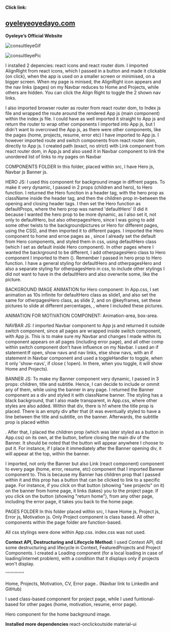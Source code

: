 <strong> Click link: </strong>
<h2> 
<a href='oyeleyeoyedayo.com'> oyeleyeoyedayo.com </a>
</h2>


<strong> Oyeleye’s Official Website </strong>

![consultleyeGif](https://user-images.githubusercontent.com/44131391/145453694-861eb0e9-78a1-4e2d-8395-30ccadebd8ba.gif)

<img src='src/images/consultleyePic.jpg' title='consultleyePic'> 

I installed 2 depencies: react icons and react router dom. I imported AlignRight from react icons, which I passed in a button and made it clickable (on click), when the app is used on a smaller screen or minimised, on a bigger screen. When my page is minised, the AlignRight icon appears and the nav links (pages) on my Navbar reduces to Home and Projects, while others are hidden. You can click the Align Right to toggle the 2 shown nav links.

I also imported browser router as router from react router dom, to Index js file and wrapped the route around the rendered App js (main component) within the index js file. I could have as well imported it straight to App js and return the router to wrap other components I imported into App js, but I didn't want to overcrowd the App js, as there were other components, like the pages (home, projects, resume, error etc) I have imported to App js. I however imported route and switch components from react router dom, directly to App js. I created path (exact, no strict) with Link component from react router dom, in App.js and also used it in Navbar component to link the unordered list of links to my pages on Navbar


COMPONENTS FOLDER 
In this folder, placed within src, I have Hero js, Navbar js Banner js.

HERO JS: I used this component for background image in diffrent pages. To make it very dynamic, I passed in 2 props (children and hero), to Hero function. I returned the Hero function in a header tag, with the hero prop as className inside the header tag, and then the children prop in-between the opening and closing header tags. I then set the Hero function as defaultProps, where the hero prop was named 'defaultHero' (I did it because I wanted the hero prop to be more dynamic, as I also set it, not only to defaultHero, but also otherpagesHero, since I was going to add some other twists to the backgroundpictures or Hero for different pages, using the CSS), and then imported it to different pages. I imported the Hero component to home and erroe pages as <Hero />, since I already set the default from Hero components, and styled them in css, using defaultHero class (which I set as default inside Hero component). In other pages where I wanted the backrground to be different, I add otherpagesHero class to Hero component I imported to them (<Hero hero='otherpageshero'/>). Remember I passed in hero prop to Hero function. I have a general styling for defaultHero and otherpagesHero and also a separate styling for otherpagesHero in css, to include other stylings I did not want to have in the defaultHero and also overwrite some, like the picture.

BACKGROUND IMAGE ANIMATION for Hero component: In App.css, I set animation as 10s infinite for defaultHero class as slide1, and also set the same for otherpagesHero class, as slide 2, and on @keyframes, set these pictures to slide at different percentages, , where I included these pictures.

ANIMATION FOR MOTIVATION COMPONENT: Animation-area, box-area.

NAVBAR JS: I imported Navbar component to App js and returned it outside switch component, since all pages are wrapped inside switch component, with App js. This is to make sure my Navbar and changes I made within its component appears on all pages (including error page), and all other comp within switch component don't have influence on my Navbar. I used an if statement:If open, show navs and nav links, else show navs, with an if statement in Navbar component and used a toggleHandler to toggle, when it only 'show-navs', if close ( !open). In there, when you toggle, it will show Home and Projects).

BANNER JS: To make my Banner component very dynamic, I passed in 3 props: children, title and subtitle. Hence, I can decide to include or ommit any of them, while using the banner in any page. I returned the Banner component as a div and styled it with className banner. The styling has a black background, that I also made transparent, in App.css, where other styles are also added. Within that div, there is h1 where the title prop is placed. There is an empty div after that (it was eventually styled to have a line between the title and subtitle, on the banner. Afterwards, the subtitle prop is placed within <p></p>. After that, I placed the children prop (which was later styled as a button in App.css) on its own, at the button, before closing the main div of the Banner. It should be noted that the button will appear anywhere I choose to put it. For instance, if I place it immediately after the Banner opening div, it will appear at the top, within the banner.

I imported, not only the Banner but also Link (react component) component to every page (home, error, resume, etc) component that I imported Banner component to. This is because my Banner has children prop that I passed within it and this prop has a button that can be clicked to link to a specific page. For instance, if you click on that button (showing "see projects" on it) on the banner from home page, it links (takes) you to the project page. If you click on the button (showing "return home"), from any other page, including the error page, it takes you back to the home page.



PAGES FOLDER
In this folder placed within src, I have Home js, Project js, Error js, Motivation js. Only Project component is class based. All other components within the page folder are function-based. 

All css stylings were done within App.css. index.css was not used.

<strong> Context API, Destructuring and Lifecycle Method: </strong> I used Context API, did some destructuring and lifecycle in Context, FeaturedProjects and Project Components. I created a Loading component (for a local loading in case of loading/internet problem), with a condition that it displays only if projects won't display.

''''''''''''''

Home, Projects, Motivation, CV, Error page.. (Navbar link to LinkedIn and GitHub)

I used class-based component for project page, while I used funtional-based for other pages (home, motivation, resume, error page).

Hero component for the home background image.

<strong> Installed more dependencies </strong>
react-onclickoutside
material-ui

